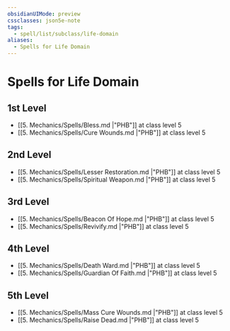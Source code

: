 ```yaml
---
obsidianUIMode: preview
cssclasses: json5e-note
tags:
  - spell/list/subclass/life-domain
aliases:
  - Spells for Life Domain
---
```

# Spells for Life Domain

## 1st Level

- [[5. Mechanics/Spells/Bless.md \|"PHB"]] at class level 5
- [[5. Mechanics/Spells/Cure Wounds.md \|"PHB"]] at class level 5

## 2nd Level

- [[5. Mechanics/Spells/Lesser Restoration.md \|"PHB"]] at class level 5
- [[5. Mechanics/Spells/Spiritual Weapon.md \|"PHB"]] at class level 5

## 3rd Level

- [[5. Mechanics/Spells/Beacon Of Hope.md \|"PHB"]] at class level 5
- [[5. Mechanics/Spells/Revivify.md \|"PHB"]] at class level 5

## 4th Level

- [[5. Mechanics/Spells/Death Ward.md \|"PHB"]] at class level 5
- [[5. Mechanics/Spells/Guardian Of Faith.md \|"PHB"]] at class level 5

## 5th Level

- [[5. Mechanics/Spells/Mass Cure Wounds.md \|"PHB"]] at class level 5
- [[5. Mechanics/Spells/Raise Dead.md \|"PHB"]] at class level 5
